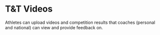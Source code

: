 # T&T Videos

Athletes can upload videos and competition results that coaches (personal and national) can view and provide feedback on. 